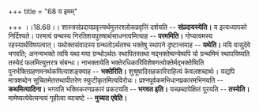+++
title = "68 य इमम्"

+++
।।18.68।। शास्त्रसंप्रदायप्रवृत्त्यर्थमुत्तरश्लोकप्रवृत्तिं दर्शयति --
**संप्रदायस्येति।** य इत्यध्यापको निर्दिश्यते। परमत्वं ग्रन्थस्य
निरतिशयपुरुषार्थसाधनत्वमित्याह -- **परममिति।** गोप्यत्वमस्य
रहस्यार्थविषयत्वात्। यथोक्तसंवादस्य ग्रन्थतोऽर्थतश्च भक्तेषु स्थापने
दृष्टान्तमाह -- **यथेति।** मयि वासुदेवे भगवति; अनन्यभक्ते त्वयि यथा मया
ग्रन्थोऽर्थतः स्थापितस्तथा मद्भक्तेष्वन्येष्वपि यो ग्रन्थमिमं
स्थापयिष्यति तस्येदं फलमित्युत्तरत्र संबन्धः। नाभक्तायेति
भक्तेरधिकारिविशेषणत्वोक्तेर्मद्भक्तेष्विति
पुनर्भक्तिग्रहणमनर्थकमित्याशङ्क्याह -- **भक्तेरिति।**
शुश्रूषादिसहकारिराहित्यं केवलशब्दार्थः। यद्यपि मात्रशब्देन
सूचितमेतत्तथापीतरेण स्फुटीकृतमित्यविरोधः।
प्रश्नपूर्वकमभिधानप्रकारमभिनयति -- **कथमित्यादिना।** भगवति
भक्तिकरणप्रकारं प्रकटयति -- **भगवत इति।** यच्छब्दापेक्षितं पूरयति --
**तस्येति।** मामेष्यत्येवेत्यन्वयं गृहीत्वा व्याचष्टे -- **मुच्यत**
**एवेति।**
